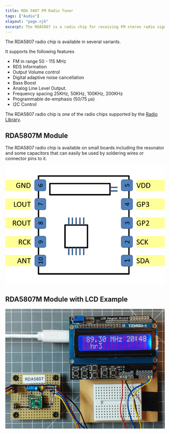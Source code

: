 ```yaml
---
title: RDA 5807 FM Radio Tuner
tags: ["Audio"]
xlayout: "page.njk"
excerpt: The RDA5807 is a radio chip for receiving FM stereo radio signals and RDS information.
---
```


The RDA5807 radio chip is available in several variants.

It supports the following features

* FM in range 50 - 115 MHz
* RDS Information
* Output Volume control
* Digital adaptive noise cancellation
* Bass Boost
* Analog Line Level Output.
* Frequency spacing 25KHz, 50KHz, 100KHz, 200KHz
* Programmable de-emphasis (50/75 µs)
* I2C Control

The RDA5807 radio chip is one of the radio chips supported by the
[Radio Library](http://www.mathertel.de/Arduino/RadioLibrary.aspx).


## RDA5807M Module

The RDA5807 radio chip is available on small boards including the resonator and some capacitors
that can easily be used by soldering wires or connector pins to it.

![Alt text](rda5807m-pins.png "w200")


## RDA5807M Module with LCD Example

![Alt text](rda5807m-example.png)

